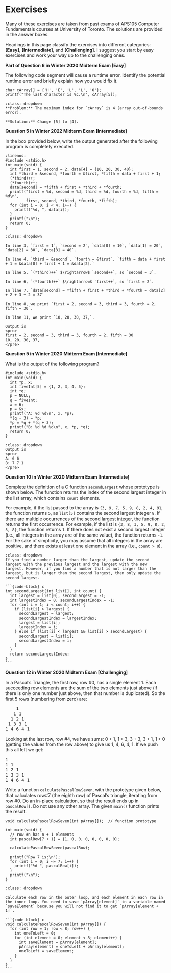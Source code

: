 # Exercises

Many of these exercises are taken from past exams of APS105 Computer Fundamentals courses at University of Toronto. The solutions are provided in the answer boxes.

Headings in this page classify the exercises into different categories: **[Easy]**, **[Intermediate]**, and **[Challenging]**. I suggest you start by easy exercises and work your way up to the challenging ones.


**Part of Question 6 in Winter 2020 Midterm Exam [Easy]**

The following code segment will cause a runtime error. Identify the
potential runtime error and briefly explain how you would fix it.

```{code-block} c
char cArray[] = {'H', 'E', 'L', 'L', 'O'};
printf("The last character is %c.\n", cArray[5]);
```

```{admonition} Answer
:class: dropdown
**Problem:** The maximum index for `cArray` is 4 (array out-of-bounds error).

**Solution:** Change [5] to [4]. 
```

**Question 5 in Winter 2022 Midterm Exam [Intermediate]**

In the box provided below, write the output generated after the following program is completely executed.

```{code-block} c
:linenos:
#include <stdio.h>
int main(void) {
  int first = 1, second = 2, data[4] = {10, 20, 30, 40};
  int *third = &second, *fourth = &first, *fifth = data + first + 1;
  (*third)++;
  (*fourth)++;
  data[second] = *fifth + first + *third + *fourth;
  printf("first = %d, second = %d, third = %d, fourth = %d, fifth = %d\n",
         first, second, *third, *fourth, *fifth);
  for (int i = 0; i < 4; i++) {
    printf("%d, ", data[i]);
  }
  printf("\n");
  return 0;
}
```

````{admonition} Answer
:class: dropdown

In line 3, `first = 1`, `second = 2`, `data[0] = 10`, `data[1] = 20`, `data[2] = 30`, `data[3] = 40`.

In line 4, `third = &second`, `fourth = &first`, `fifth = data + first + 1 = &data[0] + first + 1 = &data[2].`

In line 5, `(*third)++` $\rightarrow$ `second++`, so `second = 3`.

In line 6, `(*fourth)++` $\rightarrow$ `first++`, so `first = 2`.

In line 7, `data[second] = *fifth + first + *third + *fourth = data[2] + 2 + 3 + 2 = 37`

In line 8, we print `first = 2, second = 3, third = 3, fourth = 2, fifth = 30`.

In line 11, we print `10, 20, 30, 37,`.

Output is 
<pre>
first = 2, second = 3, third = 3, fourth = 2, fifth = 30
10, 20, 30, 37,
</pre>
````

**Question 5 in Winter 2020 Midterm Exam [Intermediate]**

What is the output of the following program?

```{code-block} c
#include <stdio.h>
int main(void) {
  int *p, x;
  int fiveInt[5] = {1, 2, 3, 4, 5};
  int *q;
  p = NULL;
  q = fiveInt;
  x = 6;
  p = &x;
  printf("A: %d %d\n", x, *p);
  *(q + 3) = *p;
  *p = *q + *(q + 3);
  printf("B: %d %d %d\n", x, *p, *q);
  return 0;
}
```

```{admonition} Answer
:class: dropdown
Output is
<pre>
A: 6 6
B: 7 7 1
</pre>
```



**Question 10 in Winter 2020 Midterm Exam [Intermediate]**

Complete the definition of a C function `secondLargest` whose prototype is shown below. The function returns the index of the second largest integer in the list array, which contains `count` elements.

For example, if the list passed to the array is `{3, 9, 7, 5, 9, 8, 2, 4, 9}`, the function returns `5`, as `list[5]` contains the second largest integer `8`. If there are multiple occurrences of the second largest integer, the function returns the first occurrence. For example, if the list is `{3, 8, 3, 5, 9, 8, 2, 3, 8}`, the function returns `1`. If there does not exist a second largest integer (i.e., all integers in the array are of the same value), the function returns `-1`. For the sake of simplicity, you may assume that all integers in the array are positive, and there exists at least one element in the array (i.e., `count > 0`).

````{admonition} Answer
:class: dropdown
If you find a number larger than the largest, update the second largest with the previous largest and the largest with the new largest. However, if you find a number that is not larger than the largest, but is larger than the second largest, then only update the second largest. 

```{code-block} c
int secondLargest(int list[], int count) {
  int largest = list[0], secondLargest = -1;
  int largestIndex = 0, secondLargestIndex = -1;
  for (int i = 1; i < count; i++) {
    if (list[i] > largest) {
      secondLargest = largest;
      secondLargestIndex = largestIndex;
      largest = list[i];
      largestIndex = i;
    } else if (list[i] < largest && list[i] > secondLargest) {
      secondLargest = list[i];
      secondLargestIndex = i;
    }
  }
  return secondLargestIndex;
}
```
````

**Question 12 in Winter 2020 Midterm Exam [Challenging]**

In a Pascal’s Triangle, the first row, row #0, has a single element 1. Each succeeding row elements are the sum of the two elements just above (if there is only one number just above, then that number is duplicated). So the first 5 rows (numbering from zero) are:

<pre>
    1
   1 1
  1 2 1
 1 3 3 1
1 4 6 4 1
</pre>

Looking at the last row, row #4, we have sums: $0 + 1$, $1 + 3$, $3 + 3$, $3 + 1$, $1 + 0$ (getting the values from the row above) to give us $1$, $4$, $6$, $4$, $1$. If we push this all left we get:

<pre>
1
1 1
1 2 1
1 3 3 1
1 4 6 4 1
</pre>

Write a function `calculatePascalRowSeven`, with the prototype given below, that calculates row#7 (the eighth row) of Pascal’s triangle, iterating from row #0. Do an in-place calculation, so that the result ends up in `pascalRow[]`. Do not use any other array. The given `main()` function prints the result.

```{code-block} c
void calculatePascalRowSeven(int pArray[]);  // function prototype

int main(void) {
  // row #n has n + 1 elements
  int pascalRow[7 + 1] = {1, 0, 0, 0, 0, 0, 0, 0};

  calculatePascalRowSeven(pascalRow);

  printf("Row 7 is:\n");
  for (int i = 0; i <= 7; i++) {
    printf("%d ", pascalRow[i]);
  }
  printf("\n");
}
```

````{admonition} Answer
:class: dropdown

Calculate each row in the outer loop, and each element in each row in the inner loop. You need to save `pArray[element]` in a variable named `saveElement` because you will not find it to get `pArray[element + 1]`.

```{code-block} c
void calculatePascalRowSeven(int pArray[]) {
  for (int row = 1; row < 8; row++) {
    int oneToLeft = 0;
    for (int element = 0; element < 8; element++) {
      int saveElement = pArray[element];
      pArray[element] = oneToLeft + pArray[element];
      oneToLeft = saveElement;
    }
  }
}
```
````